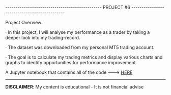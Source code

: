 ----------------------------------------------- PROJECT #6 ---------------------------------------------

Project Overview:

· In this project, I will analyse my performance as a trader by taking a deeper look into my trading-record.

· The dataset was downloaded from my personal MT5 trading account.

· The goal is to calculate my trading metrics and display various charts and graphs to identify opportunities for performance improvement.

A Jupyter notebook that contains all of the code ---> [HERE](trading_performance_analysis.ipynb)

------------------------------------------------------------------------------------------------------------
 **DISCLAIMER**: My content is educational - It is not financial advise
